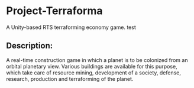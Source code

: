 # Project-Terraforma
A Unity-based RTS terraforming economy game. test

## Description:
A real-time construction game in which a planet is to be colonized from an orbital planetary view. 
Various buildings are available for this purpose, which take care of resource mining, 
development of a society, defense, research, production and terraforming of the planet.

